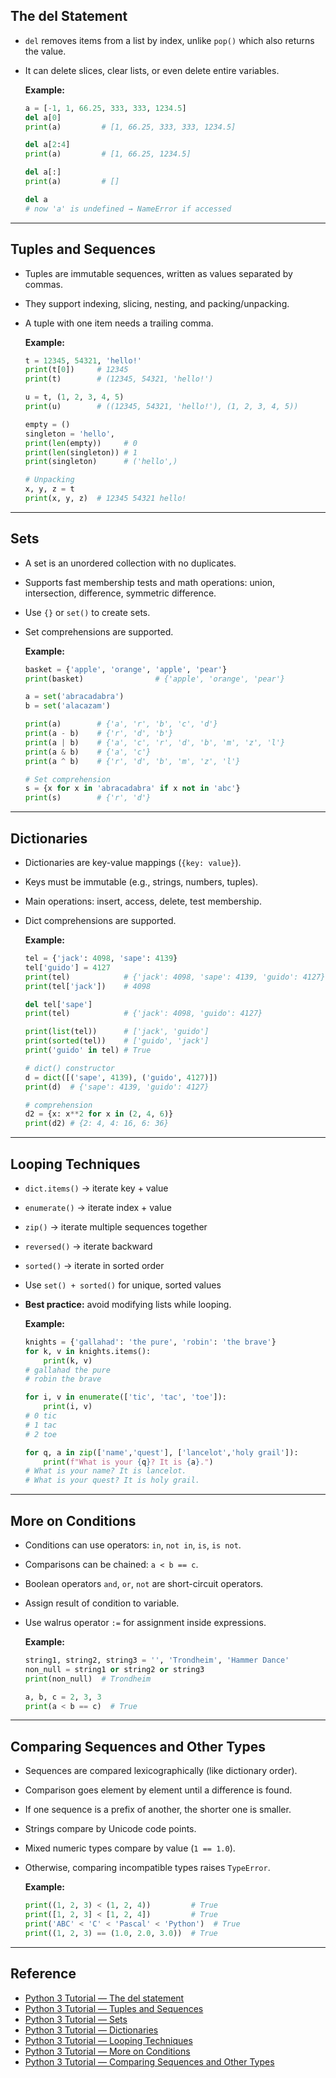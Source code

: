 ## The del Statement
- `del` removes items from a list by index, unlike `pop()` which also returns the value.
- It can delete slices, clear lists, or even delete entire variables.

	**Example:**

	```python
	a = [-1, 1, 66.25, 333, 333, 1234.5]
	del a[0]
	print(a)         # [1, 66.25, 333, 333, 1234.5]

	del a[2:4]
	print(a)         # [1, 66.25, 1234.5]

	del a[:]         
	print(a)         # []

	del a
	# now 'a' is undefined → NameError if accessed
	```
---

## Tuples and Sequences
- Tuples are immutable sequences, written as values separated by commas.
- They support indexing, slicing, nesting, and packing/unpacking.
- A tuple with one item needs a trailing comma.

	**Example:**

	```python
	t = 12345, 54321, 'hello!'
	print(t[0])     # 12345
	print(t)        # (12345, 54321, 'hello!')

	u = t, (1, 2, 3, 4, 5)
	print(u)        # ((12345, 54321, 'hello!'), (1, 2, 3, 4, 5))

	empty = ()
	singleton = 'hello',
	print(len(empty))     # 0
	print(len(singleton)) # 1
	print(singleton)      # ('hello',)

	# Unpacking
	x, y, z = t
	print(x, y, z)  # 12345 54321 hello!
	```
---
## Sets
- A set is an unordered collection with no duplicates.
- Supports fast membership tests and math operations: union, intersection, difference, symmetric difference.
- Use `{}` or `set()` to create sets.
- Set comprehensions are supported.

	**Example:**

	```python
	basket = {'apple', 'orange', 'apple', 'pear'}
	print(basket)                # {'apple', 'orange', 'pear'}

	a = set('abracadabra')
	b = set('alacazam')

	print(a)        # {'a', 'r', 'b', 'c', 'd'}
	print(a - b)    # {'r', 'd', 'b'}
	print(a | b)    # {'a', 'c', 'r', 'd', 'b', 'm', 'z', 'l'}
	print(a & b)    # {'a', 'c'}
	print(a ^ b)    # {'r', 'd', 'b', 'm', 'z', 'l'}

	# Set comprehension
	s = {x for x in 'abracadabra' if x not in 'abc'}
	print(s)        # {'r', 'd'}
	```
---
## Dictionaries
- Dictionaries are key-value mappings (`{key: value}`).
- Keys must be immutable (e.g., strings, numbers, tuples).
- Main operations: insert, access, delete, test membership.
- Dict comprehensions are supported.

	**Example:**

	```python
	tel = {'jack': 4098, 'sape': 4139}
	tel['guido'] = 4127
	print(tel)            # {'jack': 4098, 'sape': 4139, 'guido': 4127}
	print(tel['jack'])    # 4098

	del tel['sape']
	print(tel)            # {'jack': 4098, 'guido': 4127}

	print(list(tel))      # ['jack', 'guido']
	print(sorted(tel))    # ['guido', 'jack']
	print('guido' in tel) # True

	# dict() constructor
	d = dict([('sape', 4139), ('guido', 4127)])
	print(d)  # {'sape': 4139, 'guido': 4127}

	# comprehension
	d2 = {x: x**2 for x in (2, 4, 6)}
	print(d2) # {2: 4, 4: 16, 6: 36}
	```
---
## Looping Techniques
- `dict.items()` → iterate key + value
- `enumerate()` → iterate index + value
- `zip()` → iterate multiple sequences together
- `reversed()` → iterate backward
- `sorted()` → iterate in sorted order
- Use `set() + sorted()` for unique, sorted values
- **Best practice:** avoid modifying lists while looping.

	**Example:**

	```python
	knights = {'gallahad': 'the pure', 'robin': 'the brave'}
	for k, v in knights.items():
		print(k, v)
	# gallahad the pure
	# robin the brave

	for i, v in enumerate(['tic', 'tac', 'toe']):
		print(i, v)
	# 0 tic
	# 1 tac
	# 2 toe

	for q, a in zip(['name','quest'], ['lancelot','holy grail']):
		print(f"What is your {q}? It is {a}.")
	# What is your name? It is lancelot.
	# What is your quest? It is holy grail.
	```
---
## More on Conditions
- Conditions can use operators: `in`, `not in`, `is`, `is not`.
- Comparisons can be chained: `a < b == c`.
- Boolean operators `and`, `or`, `not` are short-circuit operators.
- Assign result of condition to variable.
- Use walrus operator `:=` for assignment inside expressions.

	**Example:**

	```python
	string1, string2, string3 = '', 'Trondheim', 'Hammer Dance'
	non_null = string1 or string2 or string3
	print(non_null)  # Trondheim

	a, b, c = 2, 3, 3
	print(a < b == c)  # True
	```
---
## Comparing Sequences and Other Types
- Sequences are compared lexicographically (like dictionary order).
- Comparison goes element by element until a difference is found.
- If one sequence is a prefix of another, the shorter one is smaller.
- Strings compare by Unicode code points.
- Mixed numeric types compare by value (`1 == 1.0`).
- Otherwise, comparing incompatible types raises `TypeError`.

	**Example:**

	```python
	print((1, 2, 3) < (1, 2, 4))         # True
	print([1, 2, 3] < [1, 2, 4])         # True
	print('ABC' < 'C' < 'Pascal' < 'Python')  # True
	print((1, 2, 3) == (1.0, 2.0, 3.0))  # True
	```
---
## Reference
- [Python 3 Tutorial — The del statement](https://docs.python.org/3/tutorial/datastructures.html#the-del-statement)  
- [Python 3 Tutorial — Tuples and Sequences](https://docs.python.org/3/tutorial/datastructures.html#tuples-and-sequences)  
- [Python 3 Tutorial — Sets](https://docs.python.org/3/tutorial/datastructures.html#sets)  
- [Python 3 Tutorial — Dictionaries](https://docs.python.org/3/tutorial/datastructures.html#dictionaries)  
- [Python 3 Tutorial — Looping Techniques](https://docs.python.org/3/tutorial/datastructures.html#looping-techniques)  
- [Python 3 Tutorial — More on Conditions](https://docs.python.org/3/tutorial/datastructures.html#more-on-conditions)  
- [Python 3 Tutorial — Comparing Sequences and Other Types](https://docs.python.org/3/tutorial/datastructures.html#comparing-sequences-and-other-types)

